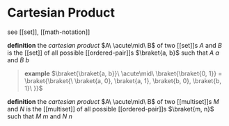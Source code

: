 # Cartesian Product

see [[set]], [[math-notation]]

**definition** the _cartesian product_ $A\ \acute\mid\ B$ of two [[set]]s $A$ and $B$ is the [[set]] of all possible [[ordered-pair]]s $\braket{a, b}$ such that $A\ a$ and $B\ b$

> **example** $\braket{\braket{a, b}}\ \acute\mid\ \braket{\braket{0, 1}} = \braket{\braket{\ \braket{a, 0}, \braket{a, 1}, \braket{b, 0}, \braket{b, 1}\ }}$

**definition** the _cartesian product_ $A\ \acute\mid\ B$ of two [[multiset]]s $M$ and $N$ is the [[multiset]] of all possible [[ordered-pair]]s $\braket{m, n}$ such that $M\ m$ and $N\ n$
